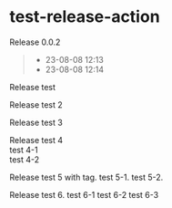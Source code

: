 # test-release-action

Release 0.0.2
> - 23-08-08 12:13
> - 23-08-08 12:14

Release test

Release test 2

Release test 3

Release test 4  
test 4-1  
test 4-2

Release test 5 with tag. 
test 5-1. 
test 5-2. 

Release test 6. 
test 6-1
test 6-2
test 6-3

